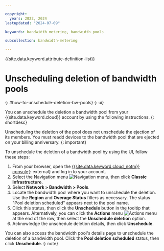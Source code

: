 ```yaml
---

copyright:
  years: 2022, 2024
lastupdated: "2024-07-09"

keywords: bandwidth metering, bandwidth pools

subcollection: bandwidth-metering

---
```


{{site.data.keyword.attribute-definition-list}}

# Unscheduling deletion of bandwidth pools
{: #how-to-unschedule-deletion-bw-pools}
{: ui}

You can unschedule the deletion a bandwidth pool from your {{site.data.keyword.cloud}} account by using the following instructions. 
{: shortdesc}

Unscheduling the deletion of the pool does not unschedule the ejection of its members. You must readd devices to the bandwidth pool that are ejected on your billing anniversary. 
{: important}

To unschedule the deletion of a bandwidth pool by using the UI, follow these steps:

1. From your browser, open the [{{site.data.keyword.cloud_notm}} console](/login){: external} and log in to your account.
1. Select the Navigation menu ![Navigation menu](../icons/icon_hamburger.svg), then click **Classic Infrastructure**.
1. Select **Network > Bandwidth > Pools**.
1. Locate the bandwidth pool where you want to unschedule the deletion. Use the **Region** and **Overage Status** filters as necessary. The status "Pool deletion scheduled" appears next to the pool name.
1. Click this status, then click the **Unschedule** button in the tooltip that appears. Alternatively, you can click the **Actions** menu ![Actions menu](../icons/action-menu-icon.svg) at the end of the row, then select the **Unschedule deletion** option.
1. Acknowledge the unschedule deletion details, then click **Unschedule**.

You can also access the bandwidth pool's details page to unschedule the deletion of a bandwidth pool. Click the **Pool deletion scheduled** status, then click **Unschedule**.
{: note}
